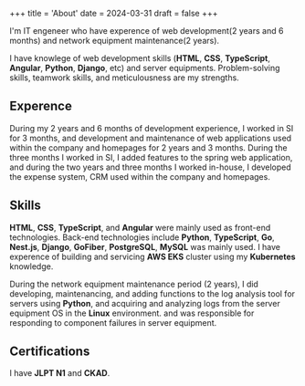 +++
title = 'About'
date = 2024-03-31
draft = false
+++

I'm IT engeneer who have experence of web development(2 years and 6 months) and network equipment maintenance(2 years).

I have knowlege of web development skills (**HTML**, **CSS**, **TypeScript**, **Angular**, **Python**, **Django**, etc) and server equipments. Problem-solving skills, teamwork skills, and meticulousness are my strengths.

## Experence
During my 2 years and 6 months of development experience, I worked in SI for 3 months, and development and maintenance of web applications used within the company and homepages for 2 years and 3 months.
During the three months I worked in SI, I added features to the spring web application, and during the two years and three months I worked in-house, I developed the expense system, CRM used within the company and homepages.

## Skills
**HTML**, **CSS**, **TypeScript**, and **Angular** were mainly used as front-end technologies.
Back-end technologies include **Python**, **TypeScript**, **Go**, **Nest.js**, **Django**, **GoFiber**, **PostgreSQL**, **MySQL** was mainly used.
I have experence of building and servicing **AWS EKS** cluster using my **Kubernetes** knowledge.

During the network equipment maintenance period (2 years), I did developing, maintenancing, and adding functions to the log analysis tool for servers using **Python**, and acquiring and analyzing logs from the server equipment OS in the **Linux** environment. and was responsible for responding to component failures in server equipment.

## Certifications
I have **JLPT N1** and **CKAD**.